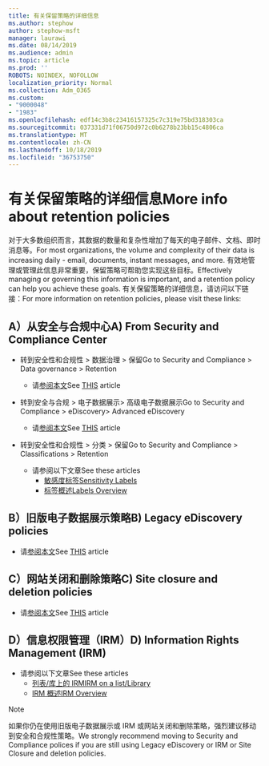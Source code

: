 ```yaml
---
title: 有关保留策略的详细信息
ms.author: stephow
author: stephow-msft
manager: laurawi
ms.date: 08/14/2019
ms.audience: admin
ms.topic: article
ms.prod: ''
ROBOTS: NOINDEX, NOFOLLOW
localization_priority: Normal
ms.collection: Adm_O365
ms.custom:
- "9000048"
- "1983"
ms.openlocfilehash: edf14c3b8c23416157325c7c319e75bd318303ca
ms.sourcegitcommit: 037331d71f06750d972c0b6278b23bb15c4806ca
ms.translationtype: MT
ms.contentlocale: zh-CN
ms.lasthandoff: 10/18/2019
ms.locfileid: "36753750"
---
```

# <a name="more-info-about-retention-policies"></a><span data-ttu-id="b0e7b-102">有关保留策略的详细信息</span><span class="sxs-lookup"><span data-stu-id="b0e7b-102">More info about retention policies</span></span>

<span data-ttu-id="b0e7b-103">对于大多数组织而言，其数据的数量和复杂性增加了每天的电子邮件、文档、即时消息等。</span><span class="sxs-lookup"><span data-stu-id="b0e7b-103">For most organizations, the volume and complexity of their data is increasing daily - email, documents, instant messages, and more.</span></span> <span data-ttu-id="b0e7b-104">有效地管理或管理此信息非常重要，保留策略可帮助您实现这些目标。</span><span class="sxs-lookup"><span data-stu-id="b0e7b-104">Effectively managing or governing this information is important, and a retention policy can help you achieve these goals.</span></span> <span data-ttu-id="b0e7b-105">有关保留策略的详细信息，请访问以下链接：</span><span class="sxs-lookup"><span data-stu-id="b0e7b-105">For more information on retention policies, please visit these links:</span></span>

## <a name="a-from-security-and-compliance-center"></a><span data-ttu-id="b0e7b-106">A）从安全与合规中心</span><span class="sxs-lookup"><span data-stu-id="b0e7b-106">A) From Security and Compliance Center</span></span>

- <span data-ttu-id="b0e7b-107">转到安全性和合规性 > 数据治理 > 保留</span><span class="sxs-lookup"><span data-stu-id="b0e7b-107">Go to Security and Compliance > Data governance > Retention</span></span>
  - <span data-ttu-id="b0e7b-108">请[参阅本文](https://docs.microsoft.com/office365/securitycompliance/retention-policies)</span><span class="sxs-lookup"><span data-stu-id="b0e7b-108">See [THIS](https://docs.microsoft.com/office365/securitycompliance/retention-policies) article</span></span>

- <span data-ttu-id="b0e7b-109">转到安全与合规 > 电子数据展示> 高级电子数据展示</span><span class="sxs-lookup"><span data-stu-id="b0e7b-109">Go to Security and Compliance > eDiscovery> Advanced eDiscovery</span></span> 
  - <span data-ttu-id="b0e7b-110">请[参阅本文](https://docs.microsoft.com/office365/securitycompliance/ediscovery-cases)</span><span class="sxs-lookup"><span data-stu-id="b0e7b-110">See [THIS](https://docs.microsoft.com/office365/securitycompliance/ediscovery-cases) article</span></span>

- <span data-ttu-id="b0e7b-111">转到安全性和合规性 > 分类 > 保留</span><span class="sxs-lookup"><span data-stu-id="b0e7b-111">Go to Security and Compliance > Classifications > Retention</span></span>
  - <span data-ttu-id="b0e7b-112">请参阅以下文章</span><span class="sxs-lookup"><span data-stu-id="b0e7b-112">See these articles</span></span>
    - [<span data-ttu-id="b0e7b-113">敏感度标签</span><span class="sxs-lookup"><span data-stu-id="b0e7b-113">Sensitivity Labels</span></span>](https://docs.microsoft.com/office365/securitycompliance/sensitivity-labels)
    - [<span data-ttu-id="b0e7b-114">标签概述</span><span class="sxs-lookup"><span data-stu-id="b0e7b-114">Labels Overview</span></span>](https://docs.microsoft.com/office365/securitycompliance/labels)

## <a name="b-legacy-ediscovery-policies"></a><span data-ttu-id="b0e7b-115">B）旧版电子数据展示策略</span><span class="sxs-lookup"><span data-stu-id="b0e7b-115">B) Legacy eDiscovery policies</span></span>

- <span data-ttu-id="b0e7b-116">请[参阅本文](https://support.office.com/article/Set-up-an-eDiscovery-Center-in-SharePoint-Online-A18F8975-AA7F-43B4-A7D6-001D14744D8E)</span><span class="sxs-lookup"><span data-stu-id="b0e7b-116">See [THIS](https://support.office.com/article/Set-up-an-eDiscovery-Center-in-SharePoint-Online-A18F8975-AA7F-43B4-A7D6-001D14744D8E) article</span></span>

## <a name="c-site-closure-and-deletion-policies"></a><span data-ttu-id="b0e7b-117">C）网站关闭和删除策略</span><span class="sxs-lookup"><span data-stu-id="b0e7b-117">C) Site closure and deletion policies</span></span>

- <span data-ttu-id="b0e7b-118">请[参阅本文](https://support.office.com/article/Use-policies-for-site-closure-and-deletion-A8280D82-27FD-48C5-9ADF-8A5431208BA5)</span><span class="sxs-lookup"><span data-stu-id="b0e7b-118">See [THIS](https://support.office.com/article/Use-policies-for-site-closure-and-deletion-A8280D82-27FD-48C5-9ADF-8A5431208BA5) article</span></span>  

## <a name="d-information-rights-management-irm"></a><span data-ttu-id="b0e7b-119">D）信息权限管理（IRM）</span><span class="sxs-lookup"><span data-stu-id="b0e7b-119">D) Information Rights Management (IRM)</span></span>

- <span data-ttu-id="b0e7b-120">请参阅以下文章</span><span class="sxs-lookup"><span data-stu-id="b0e7b-120">See these articles</span></span>
  - [<span data-ttu-id="b0e7b-121">列表/库上的 IRM</span><span class="sxs-lookup"><span data-stu-id="b0e7b-121">IRM on a list/Library</span></span>](https://support.office.com/article/apply-information-rights-management-to-a-list-or-library-3bdb5c4e-94fc-4741-b02f-4e7cc3c54aa1)
  - [<span data-ttu-id="b0e7b-122">IRM 概述</span><span class="sxs-lookup"><span data-stu-id="b0e7b-122">IRM Overview</span></span>](https://support.office.com/article/create-and-apply-information-management-policies-eb501fe9-2ef6-4150-945a-65a6451ee9e9)

> [!Note]
> <span data-ttu-id="b0e7b-123">如果你仍在使用旧版电子数据展示或 IRM 或网站关闭和删除策略，强烈建议移动到安全和合规性策略。</span><span class="sxs-lookup"><span data-stu-id="b0e7b-123">We strongly recommend moving to Security and Compliance polices if you are still using Legacy eDiscovery or IRM or Site Closure and deletion policies.</span></span>
